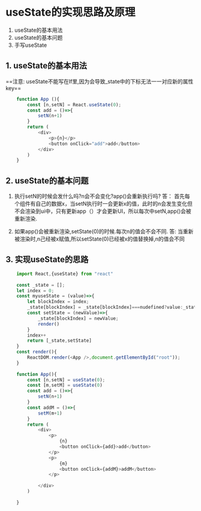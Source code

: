 # useState的实现思路及原理
1. useState的基本用法
2. useState的基本问题
3. 手写useState


## 1. useState的基本用法
==注意: useState不能写在If里,因为会导致_state中的下标无法一一对应新的属性key== 
``` javascript
    function App (){
        const [n,setN] = React.useState(0);
        const add = ()=>{
            setN(n+1)
        }
        return (
            <div>
                <p>{n}</p>
                <button onClick="add">add</button>
            </div>
        )
    }
```

## 2. useState的基本问题
1. 执行setN的时候会发什么吗?n会不会变化?app()会重新执行吗?
   答：
    首先每个组件有自己的数据x，当setN执行时一会更新x的值，此时的n会发生变化但不会渲染到ui中，只有更新app（）才会更新UI，所以每次中setN,app()会被重新渲染.
   
2. 如果app()会被重新渲染,setState(0)的时候.每次n的值会不会不同.
   答:
    当重新被渲染时,n己经被x赋值,所以setState(0)已经被x的值替换掉,n的值会不同

## 3. 实现useState的思路

``` javascript
    import React,{useState} from "react"
    
    const _state = [];
    let index = 0;
    const myuseState = (value)=>{
        let blockIndex = index;
        _state[blockIndex] = _state[blockIndex]===nudefined?value:_state[blockIndex]
        const setState = (newValue)=>{
            _state[blockIndex] = newValue;
            render()
        }
        index++
        return [_state,setState]
    }
    const render(){
        ReactDOM.render(<App />,document.getElementById("root"));
    }
    
    function App(){
        const [n,setN] = useState(0);
        const [m,setM] = useState(0)
        const add = ()=>{
            setN(n+1)
        }
        const addM = ()=>{
            setM(m+1)
        }
        return (
            <div>
                <p>
                    {n}
                    <button onClick={add}>add</button>
                </p>
                <p>
                    {m}
                    <button onClick={addM}>addM</button>
                </p>
            
            </div>
        )
        
    }
```